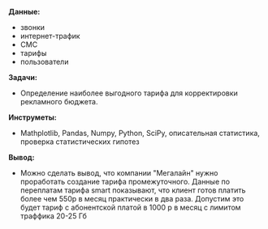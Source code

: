 **Данные:**

 - звонки
 - интернет-трафик
 - СМС
 - тарифы
 - пользователи

**Задачи:**
 - Определение наиболее выгодного тарифа для корректировки рекламного бюджета.


**Инструметы:**


 - Mathplotlib, Pandas, Numpy, Python, SciPy, описательная статистика, проверка статистических гипотез


**Вывод:**


 - Можно сделать вывод, что компании "Мегалайн" нужно проработать создание тарифа промежуточного. Данные по переплатам тарифа smart показывают, что клиент готов платить более чем 550р в месяц практически в два раза. Допустим это будет тариф с абонентской платой в 1000 р в месяц с лимитом траффика 20-25 Гб
